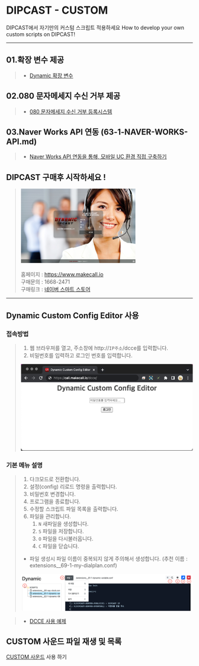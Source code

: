 # DIPCAST - CUSTOM 

DIPCAST에서 자기만의 커스텀 스크립트 적용하세요
How to develop your own custom scripts on DIPCAST!
***

## 01.확장 변수 제공
> * [Dynamic 확장 변수](61-1-VARIABLE.md)

## 02.080 문자메세지 수신 거부 제공
> * [080 문자메세지 수신 거부 등록시스템](62-1-080DND.md)

## 03.Naver Works API 연동 (63-1-NAVER-WORKS-API.md)
> * [Naver Works API 연동을 통해, 모바일 UC 환경 직접 구축하기](63-1-NAVER-WORKS-API.md)

## DIPCAST 구매후 시작하세요 !

> <img src="resources/images/login-bg.png" width="309" height="200"/><br>     
> 홈페이지 : https://www.makecall.io     
> 구매문의 : 1668-2471     
> 구매링크 : [네이버 스마트 스토어](https://smartstore.naver.com/olssoo/)     
***

## Dynamic Custom Config Editor 사용
### 접속방법
> 1. 웹 브라우져를 열고, 주소창에 http://```IP주소```/dcce를 입력합니다. 
> 1. 비밀번호를 입력하고 로그인 번호를 입력합니다.
> <img src="resources/images/dcce-login.png">

### 기본 메뉴 설명
> 1. 다크모드로 전환합니다.
> 1. 설정(config) 리로드 명령을 출력합니다.
> 1. 비밀번호 변경합니다.
> 1. 프로그램을 종료합니다.
> 1. 수정할 스크립트 파일 목록을 출력합니다.
> 1. 파일을 관리합니다.
>       1. ```N``` 새파일을 생성합니다.
>       1. ```S``` 파일을 저장합니다.
>       1. ```O``` 파일을 다시불러옵니다.
>       1. ```C``` 파일을 닫습니다.
>
> * 파일 생성시 파일 이름이 중복되지 않게 주의해서 생성합니다. (추천 이름 : extensions__69-1-my-dialplan.conf)
> <img src="resources/images/dcce-menu.png">

> * [DCCE 사용 예제](EXAMPLE.md)
## CUSTOM 사운드 파일 재생 및 목록
[CUSTOM 사운드](SOUND.md) 사용 하기
